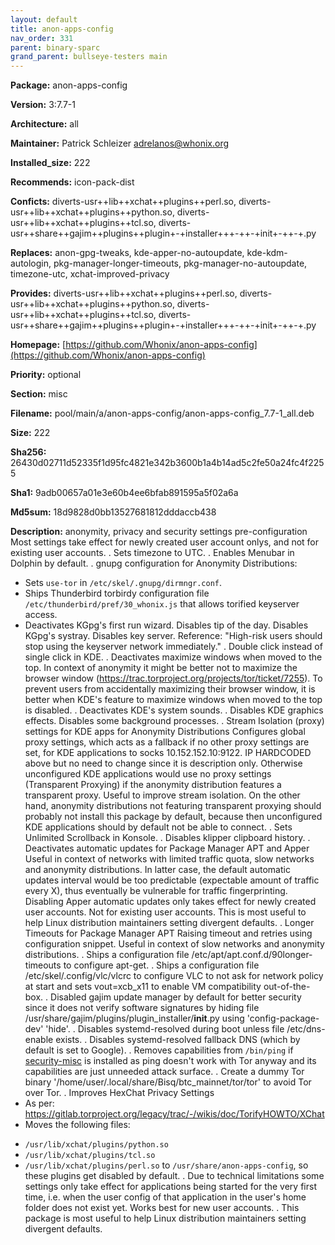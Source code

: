 ```yaml
---
layout: default
title: anon-apps-config
nav_order: 331
parent: binary-sparc
grand_parent: bullseye-testers main
---
```


**Package:** anon-apps-config

**Version:** 3:7.7-1

**Architecture:**  all

**Maintainer:**  Patrick Schleizer <adrelanos@whonix.org>

**Installed_size:**  222

**Recommends:**  icon-pack-dist

**Conficts:**  diverts-usr++lib++xchat++plugins++perl.so, diverts-usr++lib++xchat++plugins++python.so, diverts-usr++lib++xchat++plugins++tcl.so, diverts-usr++share++gajim++plugins++plugin+-+installer+++-++-+init+-++-+.py

**Replaces:**  anon-gpg-tweaks, kde-apper-no-autoupdate, kde-kdm-autologin, pkg-manager-longer-timeouts, pkg-manager-no-autoupdate, timezone-utc, xchat-improved-privacy

**Provides:**  diverts-usr++lib++xchat++plugins++perl.so, diverts-usr++lib++xchat++plugins++python.so, diverts-usr++lib++xchat++plugins++tcl.so, diverts-usr++share++gajim++plugins++plugin+-+installer+++-++-+init+-++-+.py

**Homepage:**  [https://github.com/Whonix/anon-apps-config](https://github.com/Whonix/anon-apps-config)

**Priority:**  optional

**Section:** misc

**Filename:**  pool/main/a/anon-apps-config/anon-apps-config_7.7-1_all.deb

**Size:**  222

**Sha256:**  26430d02711d52335f1d95fc4821e342b3600b1a4b14ad5c2fe50a24fc4f2255

**Sha1:**  9adb00657a01e3e60b4ee6bfab891595a5f02a6a

**Md5sum:**  18d9828d0bb13527681812dddaccb438

**Description:** anonymity, privacy and security settings pre-configuration
 Most settings take effect for newly created user account onlys, and not
 for existing user accounts.
 .
 Sets timezone to UTC.
 .
 Enables Menubar in Dolphin by default.
 .
 gnupg configuration for Anonymity Distributions:
  * Sets `use-tor` in `/etc/skel/.gnupg/dirmngr.conf`.
  * Ships Thunderbird torbirdy configuration file
 `/etc/thunderbird/pref/30_whonix.js` that allows torified keyserver access.
  * Deactivates KGpg's first run wizard. Disables tip of the day.
  Disables KGpg's systray. Disables key server. Reference:
  "High-risk users should stop using the keyserver network immediately."
 .
 Double click instead of single click in KDE.
 .
 Deactivates maximize windows when moved to the top.
 In context of anonymity it might be better not to maximize the browser window
 (https://trac.torproject.org/projects/tor/ticket/7255).
 To prevent users from accidentally maximizing their browser window, it is
 better when KDE's feature to maximize windows when moved to the top is
 disabled.
 .
 Deactivates KDE's system sounds.
 .
 Disables KDE graphics effects. Disables some background processes.
 .
 Stream Isolation (proxy) settings for KDE apps for Anonymity Distributions
 Configures global proxy settings, which acts as a fallback if no other proxy
 settings are set, for KDE applications to socks 10.152.152.10:9122.
 IP HARDCODED above but no need to change since it is description only.
 Otherwise unconfigured KDE applications would use no proxy settings
 (Transparent Proxying) if the anonymity distribution features a transparent
 proxy.
 Useful to improve stream isolation.
 On the other hand, anonymity distributions not featuring transparent proxying
 should probably not install this package by default, because then unconfigured
 KDE applications should by default not be able to connect.
 .
 Sets Unlimited Scrollback in Konsole.
 .
 Disables klipper clipboard history.
 .
 Deactivates automatic updates for Package Manager APT and Apper
 Useful in context of networks with limited traffic quota, slow networks and
 anonymity distributions.
 In latter case, the default automatic updates interval would be too
 predictable (expectable amount of traffic every X), thus eventually be
 vulnerable for traffic fingerprinting.
 Disabling Apper automatic updates only takes effect for newly created user
 accounts. Not for existing user accounts. This is most useful to help Linux
 distribution maintainers setting divergent defaults.
 .
 Longer Timeouts for Package Manager APT
 Raising timeout and retries using configuration snippet. Useful in context of
 slow networks and anonymity distributions.
 .
 Ships a configuration file /etc/apt/apt.conf.d/90longer-timeouts to configure
 apt-get.
 .
 Ships a configuration file /etc/skel/.config/vlc/vlcrc to configure VLC to not
 ask for network policy at start and sets vout=xcb_x11 to enable VM
 compatibility out-of-the-box.
 .
 Disabled gajim update manager by default for better security since it does not
 verify software signatures by hiding file
 /usr/share/gajim/plugins/plugin_installer/__init__.py using
 'config-package-dev' 'hide'.
 .
 Disables systemd-resolved during boot unless file /etc/dns-enable exists.
 .
 Disables systemd-resolved fallback DNS (which by default is set to Google).
 .
 Removes capabilities from `/bin/ping` if
 [security-misc](https://github.com/Whonix/security-misc) is
 installed as ping doesn't work with Tor anyway and its capabilities are just
 unneeded attack surface.
 .
 Create a dummy Tor binary '/home/user/.local/share/Bisq/btc_mainnet/tor/tor'
 to avoid Tor over Tor.
 .
 Improves HexChat Privacy Settings
  * As per:
  https://gitlab.torproject.org/legacy/trac/-/wikis/doc/TorifyHOWTO/XChat
  * Moves the following files:
  - `/usr/lib/xchat/plugins/python.so`
  - `/usr/lib/xchat/plugins/tcl.so`
  - `/usr/lib/xchat/plugins/perl.so`
 to `/usr/share/anon-apps-config`, so these plugins get disabled by
 default.
 .
 Due to technical limitations some settings only take effect for applications
 being started for the very first time, i.e. when the user config of that
 application in the user's home folder does not exist yet. Works best for new
 user accounts.
 .
 This package is most useful to help Linux distribution maintainers setting
 divergent defaults.


